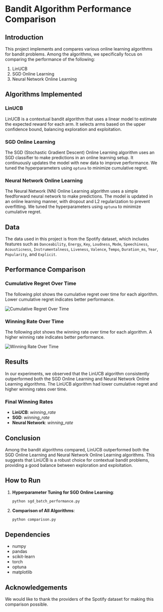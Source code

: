 # Bandit Algorithm Performance Comparison

## Introduction

This project implements and compares various online learning algorithms for bandit problems. Among the algorithms, we specifically focus on comparing the performance of the following:

1. LinUCB
2. SGD Online Learning
3. Neural Network Online Learning

## Algorithms Implemented

### LinUCB
LinUCB is a contextual bandit algorithm that uses a linear model to estimate the expected reward for each arm. It selects arms based on the upper confidence bound, balancing exploration and exploitation.

### SGD Online Learning
The SGD (Stochastic Gradient Descent) Online Learning algorithm uses an SGD classifier to make predictions in an online learning setup. It continuously updates the model with new data to improve performance. We tuned the hyperparameters using `optuna` to minimize cumulative regret.

### Neural Network Online Learning
The Neural Network (NN) Online Learning algorithm uses a simple feedforward neural network to make predictions. The model is updated in an online learning manner, with dropout and L2 regularization to prevent overfitting. We tuned the hyperparameters using `optuna` to minimize cumulative regret.

## Data
The data used in this project is from the Spotify dataset, which includes features such as `Danceability`, `Energy`, `Key`, `Loudness`, `Mode`, `Speechiness`, `Acousticness`, `Instrumentalness`, `Liveness`, `Valence`, `Tempo`, `Duration_ms`, `Year`, `Popularity`, and `Explicit`.

## Performance Comparison

### Cumulative Regret Over Time
The following plot shows the cumulative regret over time for each algorithm. Lower cumulative regret indicates better performance.

![Cumulative Regret Over Time](images/cumulative_regret.png)

### Winning Rate Over Time
The following plot shows the winning rate over time for each algorithm. A higher winning rate indicates better performance.

![Winning Rate Over Time](images/winning_rate.png)

## Results
In our experiments, we observed that the LinUCB algorithm consistently outperformed both the SGD Online Learning and Neural Network Online Learning algorithms. The LinUCB algorithm had lower cumulative regret and higher winning rates over time.

### Final Winning Rates
- **LinUCB**: *winning_rate*
- **SGD**: *winning_rate*
- **Neural Network**: *winning_rate*

## Conclusion
Among the bandit algorithms compared, LinUCB outperformed both the SGD Online Learning and Neural Network Online Learning algorithms. This suggests that LinUCB is a robust choice for contextual bandit problems, providing a good balance between exploration and exploitation.

## How to Run
1. **Hyperparameter Tuning for SGD Online Learning**:
    ```bash
    python sgd_batch_performance.py
    ```

2. **Comparison of All Algorithms**:
    ```bash
    python comparison.py
    ```

## Dependencies
- numpy
- pandas
- scikit-learn
- torch
- optuna
- matplotlib

## Acknowledgements
We would like to thank the providers of the Spotify dataset for making this comparison possible.
